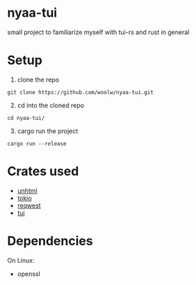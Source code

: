 # nyaa-tui

small project to familiarize myself with tui-rs and rust in general

# Setup

1. clone the repo
```
git clone https://github.com/woolw/nyaa-tui.git
```
2. cd into the cloned repo
```
cd nyaa-tui/
```
3. cargo run the project
```
cargo run --release
```
# Crates used

- [unhtml](https://crates.io/crates/unhtml)
- [tokio](https://crates.io/crates/tokio)
- [reqwest](https://crates.io/crates/reqwest)
- [tui](https://crates.io/crates/tui)

# Dependencies

On Linux: 
- openssl